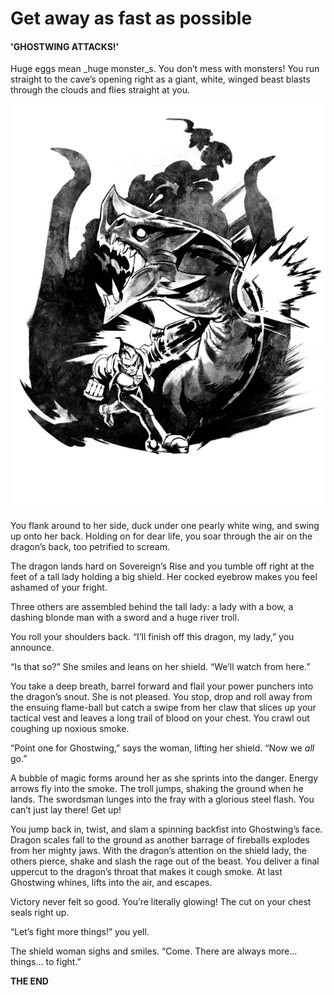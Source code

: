 # Get away as fast as possible

#### 'GHOSTWING ATTACKS!'

Huge eggs mean _huge monster_s. You don’t mess with monsters! You run straight to the cave’s opening right as a giant, white, winged beast blasts through the clouds and flies straight at you.



![](../../../../../../.gitbook/assets/tony-and-ghostwing.png)

You flank around to her side, duck under one pearly white wing, and swing up onto her back. Holding on for dear life, you soar through the air on the dragon’s back, too petrified to scream.

The dragon lands hard on Sovereign’s Rise and you tumble off right at the feet of a tall lady holding a big shield. Her cocked eyebrow makes you feel ashamed of your fright.

Three others are assembled behind the tall lady: a lady with a bow, a dashing blonde man with a sword and a huge river troll.

You roll your shoulders back. “I’ll finish off this dragon, my lady,” you announce.

“Is that so?” She smiles and leans on her shield. “We’ll watch from here.”

You take a deep breath, barrel forward and flail your power punchers into the dragon’s snout. She is not pleased. You stop, drop and roll away from the ensuing flame-ball but catch a swipe from her claw that slices up your tactical vest and leaves a long trail of blood on your chest. You crawl out coughing up noxious smoke.

“Point one for Ghostwing,” says the woman, lifting her shield. “Now we _all_ go.”

A bubble of magic forms around her as she sprints into the danger. Energy arrows fly into the smoke. The troll jumps, shaking the ground when he lands. The swordsman lunges into the fray with a glorious steel flash. You can’t just lay there! Get up!

You jump back in, twist, and slam a spinning backfist into Ghostwing’s face. Dragon scales fall to the ground as another barrage of fireballs explodes from her mighty jaws. With the dragon’s attention on the shield lady, the others pierce, shake and slash the rage out of the beast. You deliver a final uppercut to the dragon’s throat that makes it cough smoke. At last Ghostwing whines, lifts into the air, and escapes.

Victory never felt so good. You’re literally glowing! The cut on your chest seals right up.

“Let’s fight more things!” you yell.

The shield woman sighs and smiles. “Come. There are always more… things… to fight.”

**THE END**

